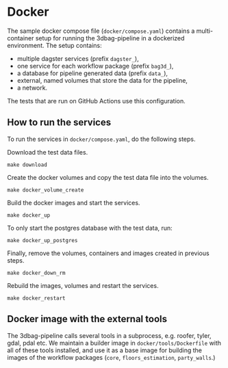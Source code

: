 # Docker

The sample docker compose file (`docker/compose.yaml`) contains a multi-container setup for running the 3dbag-pipeline in a dockerized environment.
The setup contains:

- multiple dagster services (prefix `dagster_`), 
- one service for each workflow package (prefix `bag3d_`), 
- a database for pipeline generated data (prefix `data_`),
- external, named volumes that store the data for the pipeline,
- a network.

The tests that are run on GitHub Actions use this configuration.

## How to run the services

To run the services in `docker/compose.yaml`, do the following steps.

Download the test data files.

```shell
make download
```

Create the docker volumes and copy the test data file into the volumes.

```shell
make docker_volume_create
```

Build the docker images and start the services.

```shell
make docker_up
```

To only start the postgres database with the test data, run:

```shell
make docker_up_postgres
```

Finally, remove the volumes, containers and images created in previous steps.

```shell
make docker_down_rm
```

Rebuild the images, volumes and restart the services.

```shell
make docker_restart
```

## Docker image with the external tools

The 3dbag-pipeline calls several tools in a subprocess, e.g. roofer, tyler, gdal, pdal etc.
We maintain a builder image in `docker/tools/Dockerfile` with all of these tools installed, and use it as a base image for building the images of the workflow packages (`core`, `floors_estimation`, `party_walls`.)
